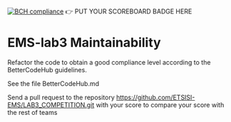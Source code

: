 [![BCH compliance](https://bettercodehub.com/edge/badge/ETSISI-EMS/ems2022_lab_3_mantenibilidad_iwt31-grupoiwt31_01?branch=main&token=7ce5461cab402fee729e6b256ae79e78bf70a7f9)](https://bettercodehub.com/)
:point_right: PUT YOUR SCOREBOARD BADGE HERE

# EMS-lab3 Maintainability

Refactor the code to obtain a good compliance level according to the BetterCodeHub guidelines.

See the file BetterCodeHub.md

Send a pull request to the repository https://github.com/ETSISI-EMS/LAB3_COMPETITION.git with your score to compare your score with the rest of teams
